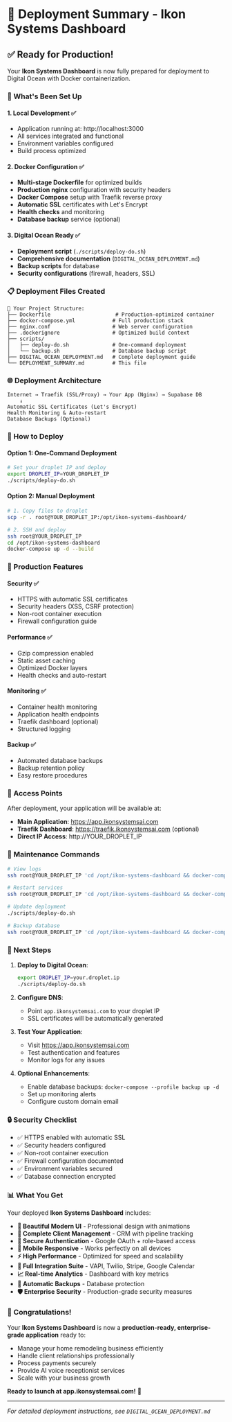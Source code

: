# 🎉 Deployment Summary - Ikon Systems Dashboard

## ✅ Ready for Production!

Your **Ikon Systems Dashboard** is now fully prepared for deployment to Digital Ocean with Docker containerization.

### 🚀 What's Been Set Up

#### **1. Local Development ✅**
- Application running at: http://localhost:3000
- All services integrated and functional
- Environment variables configured
- Build process optimized

#### **2. Docker Configuration ✅**
- **Multi-stage Dockerfile** for optimized builds
- **Production nginx** configuration with security headers
- **Docker Compose** setup with Traefik reverse proxy
- **Automatic SSL** certificates with Let's Encrypt
- **Health checks** and monitoring
- **Database backup** service (optional)

#### **3. Digital Ocean Ready ✅**
- **Deployment script** (`./scripts/deploy-do.sh`)
- **Comprehensive documentation** (`DIGITAL_OCEAN_DEPLOYMENT.md`)
- **Backup scripts** for database
- **Security configurations** (firewall, headers, SSL)

### 📋 Deployment Files Created

```
📁 Your Project Structure:
├── Dockerfile                     # Production-optimized container
├── docker-compose.yml            # Full production stack
├── nginx.conf                    # Web server configuration
├── .dockerignore                 # Optimized build context
├── scripts/
│   ├── deploy-do.sh              # One-command deployment
│   └── backup.sh                 # Database backup script
├── DIGITAL_OCEAN_DEPLOYMENT.md   # Complete deployment guide
└── DEPLOYMENT_SUMMARY.md         # This file
```

### 🌐 Deployment Architecture

```
Internet → Traefik (SSL/Proxy) → Your App (Nginx) → Supabase DB
    ↓
Automatic SSL Certificates (Let's Encrypt)
Health Monitoring & Auto-restart
Database Backups (Optional)
```

### 🚀 How to Deploy

#### **Option 1: One-Command Deployment**
```bash
# Set your droplet IP and deploy
export DROPLET_IP=YOUR_DROPLET_IP
./scripts/deploy-do.sh
```

#### **Option 2: Manual Deployment**
```bash
# 1. Copy files to droplet
scp -r . root@YOUR_DROPLET_IP:/opt/ikon-systems-dashboard/

# 2. SSH and deploy
ssh root@YOUR_DROPLET_IP
cd /opt/ikon-systems-dashboard
docker-compose up -d --build
```

### 🔧 Production Features

#### **Security ✅**
- HTTPS with automatic SSL certificates
- Security headers (XSS, CSRF protection)
- Non-root container execution
- Firewall configuration guide

#### **Performance ✅**
- Gzip compression enabled
- Static asset caching
- Optimized Docker layers
- Health checks and auto-restart

#### **Monitoring ✅**
- Container health monitoring
- Application health endpoints
- Traefik dashboard (optional)
- Structured logging

#### **Backup ✅**
- Automated database backups
- Backup retention policy
- Easy restore procedures

### 📱 Access Points

After deployment, your application will be available at:

- **Main Application**: https://app.ikonsystemsai.com
- **Traefik Dashboard**: https://traefik.ikonsystemsai.com (optional)
- **Direct IP Access**: http://YOUR_DROPLET_IP

### 🔄 Maintenance Commands

```bash
# View logs
ssh root@YOUR_DROPLET_IP 'cd /opt/ikon-systems-dashboard && docker-compose logs -f'

# Restart services
ssh root@YOUR_DROPLET_IP 'cd /opt/ikon-systems-dashboard && docker-compose restart'

# Update deployment
./scripts/deploy-do.sh

# Backup database
ssh root@YOUR_DROPLET_IP 'cd /opt/ikon-systems-dashboard && docker-compose exec backup /backup.sh'
```

### 🎯 Next Steps

1. **Deploy to Digital Ocean**:
   ```bash
   export DROPLET_IP=your.droplet.ip
   ./scripts/deploy-do.sh
   ```

2. **Configure DNS**:
   - Point `app.ikonsystemsai.com` to your droplet IP
   - SSL certificates will be automatically generated

3. **Test Your Application**:
   - Visit https://app.ikonsystemsai.com
   - Test authentication and features
   - Monitor logs for any issues

4. **Optional Enhancements**:
   - Enable database backups: `docker-compose --profile backup up -d`
   - Set up monitoring alerts
   - Configure custom domain email

### 🔒 Security Checklist

- ✅ HTTPS enabled with automatic SSL
- ✅ Security headers configured
- ✅ Non-root container execution
- ✅ Firewall configuration documented
- ✅ Environment variables secured
- ✅ Database connection encrypted

### 📊 What You Get

Your deployed **Ikon Systems Dashboard** includes:

- **🎨 Beautiful Modern UI** - Professional design with animations
- **👥 Complete Client Management** - CRM with pipeline tracking
- **🔐 Secure Authentication** - Google OAuth + role-based access
- **📱 Mobile Responsive** - Works perfectly on all devices
- **⚡ High Performance** - Optimized for speed and scalability
- **🔧 Full Integration Suite** - VAPI, Twilio, Stripe, Google Calendar
- **📈 Real-time Analytics** - Dashboard with key metrics
- **🔄 Automatic Backups** - Database protection
- **🛡️ Enterprise Security** - Production-grade security measures

### 🎊 Congratulations!

Your **Ikon Systems Dashboard** is now a **production-ready, enterprise-grade application** ready to:

- Manage your home remodeling business efficiently
- Handle client relationships professionally  
- Process payments securely
- Provide AI voice receptionist services
- Scale with your business growth

**Ready to launch at app.ikonsystemsai.com!** 🚀

---

*For detailed deployment instructions, see `DIGITAL_OCEAN_DEPLOYMENT.md`*
